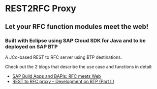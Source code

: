 # REST2RFC Proxy
## Let your RFC function modules meet the web!
### Built with Eclipse using SAP Cloud SDK for Java and to be deployed on SAP BTP
A JCo-based REST to RFC server using BTP destinations.

Check out the 2 blogs that describe the use case and functions in detail:
* [SAP Build Apps and BAPIs: RFC meets Web](https://blogs.sap.com/2023/04/02/sap-build-apps-and-bapis-rfc-meets-web/)
* [REST to RFC proxy – Development on BTP (Part II)](https://blogs.sap.com/2023/04/04/rfc-meets-the-web-building-the-proxy/)
